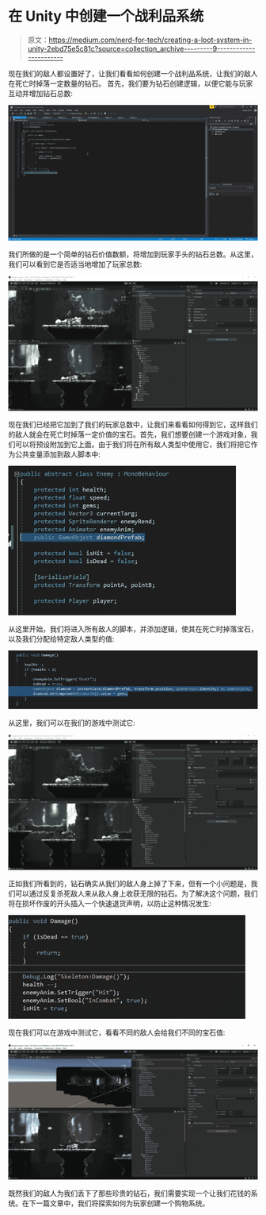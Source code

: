 # 在 Unity 中创建一个战利品系统

> 原文：<https://medium.com/nerd-for-tech/creating-a-loot-system-in-unity-2ebd75e5c81c?source=collection_archive---------9----------------------->

现在我们的敌人都设置好了，让我们看看如何创建一个战利品系统，让我们的敌人在死亡时掉落一定数量的钻石。
首先，我们要为钻石创建逻辑，以便它能与玩家互动并增加钻石总数:

![](img/9bdbb9b3e83c8dd4b937f5cb7e6cda98.png)

我们所做的是一个简单的钻石价值数额，将增加到玩家手头的钻石总数。从这里，我们可以看到它是否适当地增加了玩家总数:

![](img/1bee02d199482f27e80805021935b9df.png)

现在我们已经把它加到了我们的玩家总数中，让我们来看看如何得到它，这样我们的敌人就会在死亡时掉落一定价值的宝石。首先，我们想要创建一个游戏对象，我们可以将预设附加到它上面。由于我们将在所有敌人类型中使用它，我们将把它作为公共变量添加到敌人脚本中:

![](img/695a6c0728378e73b58f61d698805bda.png)

从这里开始，我们将进入所有敌人的脚本，并添加逻辑，使其在死亡时掉落宝石，以及我们分配给特定敌人类型的值:

![](img/6167990cc7c598c7022415e92c8ea3ef.png)

从这里，我们可以在我们的游戏中测试它:

![](img/d3cce0f628d383ffdb07e0e78a58be88.png)

正如我们所看到的，钻石确实从我们的敌人身上掉了下来，但有一个小问题是，我们可以通过反复杀死敌人来从敌人身上收获无限的钻石。为了解决这个问题，我们将在损坏作废的开头插入一个快速退货声明，以防止这种情况发生:

![](img/79fa8302a3ffe51f5e710b9a02caa9ca.png)

现在我们可以在游戏中测试它，看看不同的敌人会给我们不同的宝石值:

![](img/07512bf7b2ec141a0406cef69c383579.png)

既然我们的敌人为我们丢下了那些珍贵的钻石，我们需要实现一个让我们花钱的系统。在下一篇文章中，我们将探索如何为玩家创建一个购物系统。